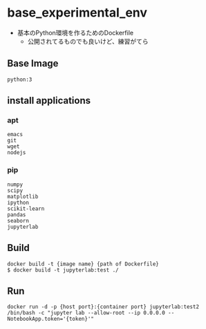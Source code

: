 # base_experimental_env

- 基本のPython環境を作るためのDockerfile
  - 公開されてるものでも良いけど、練習がてら

## Base Image

```
python:3
```

## install applications
### apt
```
emacs
git
wget
nodejs
```

### pip
```
numpy
scipy
matplotlib
ipython
scikit-learn
pandas
seaborn
jupyterlab
```

## Build

```
docker build -t {image name} {path of Dockerfile}
$ docker build -t jupyterlab:test ./
```

## Run

```
docker run -d -p {host port}:{container port} jupyterlab:test2 /bin/bash -c "jupyter lab --allow-root --ip 0.0.0.0 --NotebookApp.token='{token}'"
```

